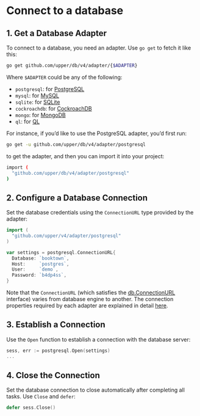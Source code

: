 # Connect to a database

## 1. Get a Database Adapter

To connect to a database, you need an adapter. Use `go get` to fetch it like
this:

```sh
go get github.com/upper/db/v4/adapter/{$ADAPTER}
```

Where `$ADAPTER` could be any of the following:

* `postgresql`: for [PostgreSQL](https://www.postgresql.org/)
* `mysql`: for [MySQL](https://www.mysql.com/)
* `sqlite`: for [SQLite](https://www.sqlite.org/index.html)
* `cockroachdb`: for [CockroachDB](https://www.cockroachlabs.com/product/)
* `mongo`: for [MongoDB](https://www.mongodb.com/)
* `ql`: for [QL](https://pkg.go.dev/modernc.org/ql)

For instance, if you’d like to use the PostgreSQL adapter, you’d first run:

```sh
go get -u github.com/upper/db/v4/adapter/postgresql
```

to get the adapter, and then you can import it into your
project:

```sh
import (
  "github.com/upper/db/v4/adapter/postgresql"
)
```

## 2. Configure a Database Connection

Set the database credentials using the `ConnectionURL` type provided by the
adapter:

```go
import (
  "github.com/upper/v4/adapter/postgresql"
)

var settings = postgresql.ConnectionURL{
  Database: `booktown`,
  Host:     `postgres`,
  User:     `demo`,
  Password: `b4dp4ss`,
}
```

Note that the `ConnectionURL` (which satisfies the [db.ConnectionURL][1]
interface) varies from database engine to another. The connection properties
required by each adapter are explained in detail [here][2].

## 3. Establish a Connection

Use the `Open` function to establish a connection with the database server:

```go
sess, err := postgresql.Open(settings)
...
```

## 4. Close the Connection

Set the database connection to close automatically after completing all tasks.
Use `Close` and `defer`:

```go
defer sess.Close()
```

[1]: https://pkg.go.dev/github.com/upper/db/v4#ConnectionURL
[2]: https://upper.io/v4/adapter/
